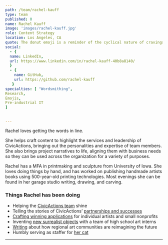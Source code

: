 ```yaml
---
path: /team/rachel-kauff
type: team
published: 0
name: Rachel Kauff
image: 'images/rachel-kauff.jpg'
role: Content Strategy
location: Los Angeles, CA
quote: The donut emoji is a reminder of the cyclical nature of cravings.
social: 
  - {
  name: LinkedIn,
  url: https://www.linkedin.com/in/rachel-kauff-40b8a8140/
  }
  - {
    name: GitHub,
    url: https://github.com/rachel-kauff
   } 
specialties: [ "Wordsmithing",
Research,
Emojis,
Pre-industrial IT
]

  
---
```

Rachel loves getting the words in line. 

She helps craft content to highlight the services and leadership of CivicActions, bringing out the personalities and expertise of team members. She also brings project narratives to life, aligning them with business needs so they can be used across the organization for a variety of purposes.

Rachel has a MFA in printmaking and sculpture from University of Iowa. She loves doing things by hand, and has worked on publishing handmade artists books using 500-year-old printing technologies. Most evenings she can be found in her garage studio writing, drawing, and carving. 




### Things Rachel has been doing
* Helping the [CivicActions team](https://civicactions.com/team/) shine
* Telling the stories of CivicActions’ [partnerships and successes](https://civicactions.com/case-study/)
* [Crafting winning applications](http://rachelkauff.net/) for individual artists and small nonprofits
* Inventing [new surrealist objects](http://platteforum.org/dt_catalog/rachel-kauff/) with a team of high school art interns
* [Writing](http://the-rib.net/project/dearest-future-a-love-note-for-iowa-citys-public-space-one) about how regional art communities are reimagining the future
* Humbly serving as staffer for [her cat](https://www.instagram.com/toad.kauff.harris/)

----------------------------
